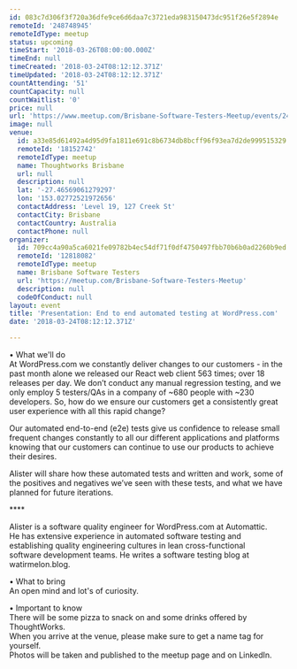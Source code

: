 ```yaml
---
id: 083c7d306f3f720a36dfe9ce6d6daa7c3721eda983150473dc951f26e5f2894e
remoteId: '248748945'
remoteIdType: meetup
status: upcoming
timeStart: '2018-03-26T08:00:00.000Z'
timeEnd: null
timeCreated: '2018-03-24T08:12:12.371Z'
timeUpdated: '2018-03-24T08:12:12.371Z'
countAttending: '51'
countCapacity: null
countWaitlist: '0'
price: null
url: 'https://www.meetup.com/Brisbane-Software-Testers-Meetup/events/248748945/'
image: null
venue:
  id: a33e85d61492a4d95d9fa1811e691c8b6734db8bcff96f93ea7d2de999515329
  remoteId: '18152742'
  remoteIdType: meetup
  name: Thoughtworks Brisbane
  url: null
  description: null
  lat: '-27.46569061279297'
  lon: '153.02772521972656'
  contactAddress: 'Level 19, 127 Creek St'
  contactCity: Brisbane
  contactCountry: Australia
  contactPhone: null
organizer:
  id: 709cc4a90a5ca6021fe09782b4ec54df71f0df4750497fbb70b6b0ad2260b9ed
  remoteId: '12818082'
  remoteIdType: meetup
  name: Brisbane Software Testers
  url: 'https://meetup.com/Brisbane-Software-Testers-Meetup'
  description: null
  codeOfConduct: null
layout: event
title: 'Presentation: End to end automated testing at WordPress.com'
date: '2018-03-24T08:12:12.371Z'

---
```

<p>• What we'll do<br/>At WordPress.com we constantly deliver changes to our customers - in the past month alone we released our React web client 563 times; over 18 releases per day. We don’t conduct any manual regression testing, and we only employ 5 testers/QAs in a company of ~680 people with ~230 developers. So, how do we ensure our customers get a consistently great user experience with all this rapid change?</p> <p>Our automated end-to-end (e2e) tests give us confidence to release small frequent changes constantly to all our different applications and platforms knowing that our customers can continue to use our products to achieve their desires.</p> <p>Alister will share how these automated tests and written and work, some of the positives and negatives we’ve seen with these tests, and what we have planned for future iterations.</p> <p>****</p> <p>Alister is a software quality engineer for WordPress.com at Automattic.<br/>He has extensive experience in automated software testing and<br/>establishing quality engineering cultures in lean cross-functional<br/>software development teams. He writes a software testing blog at<br/>watirmelon.blog.</p> <p>• What to bring<br/>An open mind and lot's of curiosity.</p> <p>• Important to know<br/>There will be some pizza to snack on and some drinks offered by ThoughtWorks.<br/>When you arrive at the venue, please make sure to get a name tag for yourself.<br/>Photos will be taken and published to the meetup page and on LinkedIn.</p>
